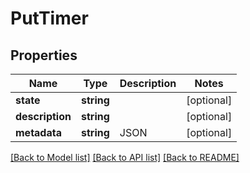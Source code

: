 # PutTimer

## Properties
Name | Type | Description | Notes
------------ | ------------- | ------------- | -------------
**state** | **string** |  | [optional] 
**description** | **string** |  | [optional] 
**metadata** | **string** | JSON | [optional] 

[[Back to Model list]](../README.md#documentation-for-models) [[Back to API list]](../README.md#documentation-for-api-endpoints) [[Back to README]](../README.md)


